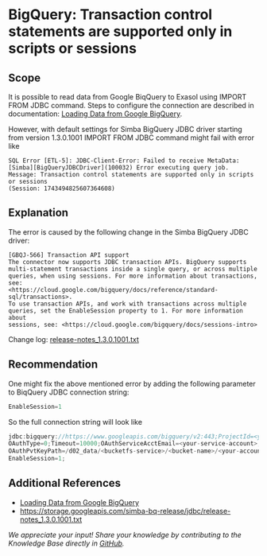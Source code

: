 # BigQuery: Transaction control statements are supported only in scripts or sessions 
## Scope

It is possible to read data from Google BiqQuery to Exasol using IMPORT FROM JDBC command. Steps to configure the connection are described in documentation: [Loading Data from Google BigQuery](https://docs.exasol.com/db/latest/loading_data/connect_sources/google_bigquery.htm).

However, with default settings for Simba BigQuery JDBC driver starting from version 1.3.0.1001 IMPORT FROM JDBC command might fail with error like


```
SQL Error [ETL-5]: JDBC-Client-Error: Failed to receive MetaData:  
[Simba][BigQueryJDBCDriver](100032) Error executing query job.  
Message: Transaction control statements are supported only in scripts or sessions  
(Session: 1743494825607364608)
```
## Explanation

The error is caused by the following change in the Simba BigQuery JDBC driver:


```
[GBQJ-566] Transaction API support     
The connector now supports JDBC transaction APIs. BigQuery supports     
multi-statement transactions inside a single query, or across multiple     
queries, when using sessions. For more information about transactions, see:    
<https://cloud.google.com/bigquery/docs/reference/standard-sql/transactions>.        
To use transaction APIs, and work with transactions across multiple     
queries, set the EnableSession property to 1. For more information about    
sessions, see: <https://cloud.google.com/bigquery/docs/sessions-intro>    
```
Change log: [release-notes_1.3.0.1001.txt](https://storage.googleapis.com/simba-bq-release/jdbc/release-notes_1.3.0.1001.txt)

## Recommendation

One might fix the above mentioned error by adding the following parameter to BiqQuery JDBC connection string:


```java
EnableSession=1
```
So the full connection string will look like


```java
jdbc:bigquery://https://www.googleapis.com/bigquery/v2:443;ProjectId=<your-project-id>;
OAuthType=0;Timeout=10000;OAuthServiceAcctEmail=<your-service-account>;
OAuthPvtKeyPath=/d02_data/<bucketfs-service>/<bucket-name>/<your-account-keyfile>;
EnableSession=1;
```
## Additional References

* [Loading Data from Google BigQuery](https://docs.exasol.com/db/latest/loading_data/connect_sources/google_bigquery.htm)
* <https://storage.googleapis.com/simba-bq-release/jdbc/release-notes_1.3.0.1001.txt>

*We appreciate your input! Share your knowledge by contributing to the Knowledge Base directly in [GitHub](https://github.com/exasol/public-knowledgebase).* 